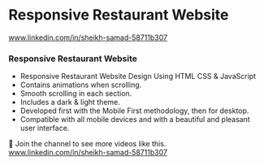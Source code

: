 # Responsive Restaurant Website
www.linkedin.com/in/sheikh-samad-58711b307
### Responsive Restaurant Website

- Responsive Restaurant Website Design Using HTML CSS & JavaScript
- Contains animations when scrolling.
- Smooth scrolling in each section.
- Includes a dark & light theme.
- Developed first with the Mobile First methodology, then for desktop.
- Compatible with all mobile devices and with a beautiful and pleasant user interface.

💙 Join the channel to see more videos like this. www.linkedin.com/in/sheikh-samad-58711b307

